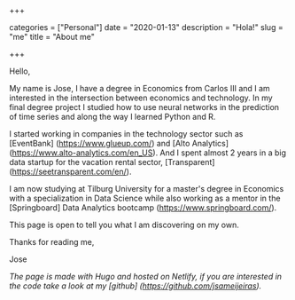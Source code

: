 +++ 

categories = ["Personal"]
date = "2020-01-13"
description = "Hola!"
slug = "me"
title = "About me"

+++

Hello,

My name is Jose, I have a degree in Economics from Carlos III and I am interested in the intersection between economics and technology. In my final degree project I studied how to use neural networks in the prediction of time series and along the way I learned Python and R.

I started working in companies in the technology sector such as [EventBank] (https://www.glueup.com/) and [Alto Analytics] (https://www.alto-analytics.com/en_US). And I spent almost 2 years in a big data startup for the vacation rental sector, [Transparent] (https://seetransparent.com/en/).

I am now studying at Tilburg University for a master's degree in Economics with a specialization in Data Science while also working as a mentor in the [Springboard] Data Analytics bootcamp (https://www.springboard.com/).

This page is open to tell you what I am discovering on my own.

Thanks for reading me,

Jose

*The page is made with Hugo and hosted on Netlify, if you are interested in the code take a look at my [github] (https://github.com/jsameijeiras).*